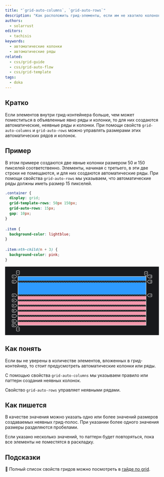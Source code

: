 ```yaml
---
title: "`grid-auto-columns`, `grid-auto-rows`"
description: "Как расположить грид-элементы, если им не хватило колонок и строк?"
authors:
  - solarrust
editors:
  - tachisis
keywords:
  - автоматические колонки
  - автоматические ряды
related:
  - css/grid-guide
  - css/grid-auto-flow
  - css/grid-template
tags:
  - doka
---
```


## Кратко

Если элементов внутри грид-контейнера больше, чем может поместиться в объявленные явно ряды и колонки, то для них создаются автоматические, неявные ряды и колонки. При помощи свойств `grid-auto-columns` и `grid-auto-rows` можно управлять размерами этих автоматических рядов и колонок.

## Пример

В этом примере создаются две явные колонки размером 50 и 150 пикселей соответственно. Элементы, начиная с третьего, в эти две строки не помещаются, и для них создаются автоматические ряды. При помощи свойства `grid-auto-rows` мы указываем, что автоматические ряды должны иметь размер 15 пикселей.

```css
.container {
  display: grid;
  grid-template-rows: 50px 150px;
  grid-auto-rows: 15px;
  gap: 10px;
}

.item {
  background-color: lightblue;
}

.item:nth-child(n + 3) {
  background-color: pink;
}
```

![Пример реализации свойств grid-auto-columns, grid-auto-rows.](images/1.png)

## Как понять

Если вы не уверены в количестве элементов, вложенных в грид-контейнер, то стоит предусмотреть автоматические колонки или ряды.

С помощью свойства `grid-auto-columns` мы указываем правило или паттерн создания неявных колонок.

Свойство `grid-auto-rows` управляет неявными рядами.

## Как пишется

В качестве значения можно указать одно или более значений размеров создаваемых неявных грид-полос. При указании более одного значения размеры разделяются пробелами.

Если указано несколько значений, то паттерн будет повторяться, пока все элементы не поместятся в раскладку.

## Подсказки

<aside>

📝 Полный список свойств гридов можно посмотреть в [гайде по grid](/css/grid-guide/).

</aside>

